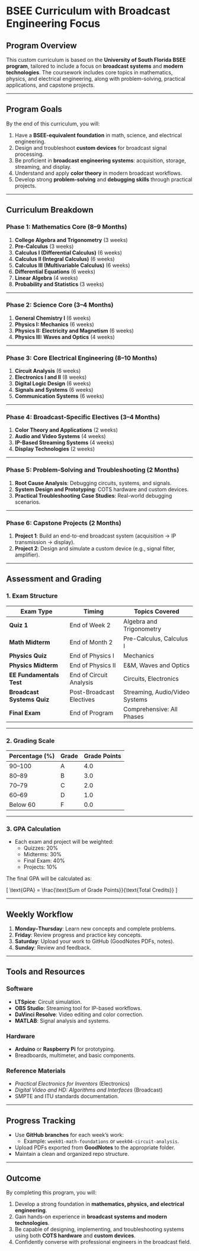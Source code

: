 # BSEE Curriculum with Broadcast Engineering Focus

## Program Overview  

This custom curriculum is based on the **University of South Florida BSEE program**, tailored to include a focus on **broadcast systems** and **modern technologies**. The coursework includes core topics in mathematics, physics, and electrical engineering, along with problem-solving, practical applications, and capstone projects.

---

## Program Goals  

By the end of this curriculum, you will:  
1. Have a **BSEE-equivalent foundation** in math, science, and electrical engineering.  
2. Design and troubleshoot **custom devices** for broadcast signal processing.
4. Be proficient in **broadcast engineering systems**: acquisition, storage, streaming, and display.
5. Understand and apply **color theory** in modern broadcast workflows.  
6. Develop strong **problem-solving** and **debugging skills** through practical projects.  

---

## Curriculum Breakdown  

### **Phase 1: Mathematics Core (8–9 Months)**  
1. **College Algebra and Trigonometry** (3 weeks)  
2. **Pre-Calculus** (3 weeks)  
3. **Calculus I (Differential Calculus)** (6 weeks)  
4. **Calculus II (Integral Calculus)** (6 weeks)  
5. **Calculus III (Multivariable Calculus)** (6 weeks)  
6. **Differential Equations** (6 weeks)  
7. **Linear Algebra** (4 weeks)  
8. **Probability and Statistics** (3 weeks)  

---

### **Phase 2: Science Core (3–4 Months)**  
1. **General Chemistry I** (6 weeks)  
2. **Physics I: Mechanics** (6 weeks)  
3. **Physics II: Electricity and Magnetism** (6 weeks)  
4. **Physics III: Waves and Optics** (4 weeks)  

---

### **Phase 3: Core Electrical Engineering (8–10 Months)**  
1. **Circuit Analysis** (6 weeks)  
2. **Electronics I and II** (8 weeks)  
3. **Digital Logic Design** (6 weeks)  
4. **Signals and Systems** (6 weeks)  
5. **Communication Systems** (6 weeks)  

---

### **Phase 4: Broadcast-Specific Electives (3–4 Months)**  
1. **Color Theory and Applications** (2 weeks)  
2. **Audio and Video Systems** (4 weeks)  
3. **IP-Based Streaming Systems** (4 weeks)  
4. **Display Technologies** (2 weeks)  

---

### **Phase 5: Problem-Solving and Troubleshooting (2 Months)**  
1. **Root Cause Analysis**: Debugging circuits, systems, and signals.  
2. **System Design and Prototyping**: COTS hardware and custom devices.  
3. **Practical Troubleshooting Case Studies**: Real-world debugging scenarios.  

---

### **Phase 6: Capstone Projects (2 Months)**  
1. **Project 1**: Build an end-to-end broadcast system (acquisition → IP transmission → display).  
2. **Project 2**: Design and simulate a custom device (e.g., signal filter, amplifier).  

---

## Assessment and Grading  

### **1. Exam Structure**  

| Exam Type               | Timing                       | Topics Covered                       |
|-------------------------|------------------------------|--------------------------------------|
| **Quiz 1**              | End of Week 2                | Algebra and Trigonometry             |
| **Math Midterm**        | End of Month 2               | Pre-Calculus, Calculus I             |
| **Physics Quiz**        | End of Physics I             | Mechanics                            |
| **Physics Midterm**     | End of Physics II            | E&M, Waves and Optics                |
| **EE Fundamentals Test**| End of Circuit Analysis      | Circuits, Electronics                |
| **Broadcast Systems Quiz** | Post-Broadcast Electives  | Streaming, Audio/Video Systems       |
| **Final Exam**          | End of Program               | Comprehensive: All Phases            |

---

### **2. Grading Scale**  

| Percentage (%) | Grade | Grade Points |
|----------------|-------|--------------|
| 90–100        | A     | 4.0          |
| 80–89         | B     | 3.0          |
| 70–79         | C     | 2.0          |
| 60–69         | D     | 1.0          |
| Below 60      | F     | 0.0          |

---

### **3. GPA Calculation**  

- Each exam and project will be weighted:  
   - Quizzes: 20%  
   - Midterms: 30%  
   - Final Exam: 40%  
   - Projects: 10%  

The final GPA will be calculated as:  

\[
\text{GPA} = \frac{\text{Sum of Grade Points}}{\text{Total Credits}}
\]  

---

## Weekly Workflow  

1. **Monday–Thursday**: Learn new concepts and complete problems.  
2. **Friday**: Review progress and practice key concepts.  
3. **Saturday**: Upload your work to GitHub (GoodNotes PDFs, notes).  
4. **Sunday**: Review and feedback.  

---

## Tools and Resources  

### **Software**  
- **LTSpice**: Circuit simulation.  
- **OBS Studio**: Streaming tool for IP-based workflows.  
- **DaVinci Resolve**: Video editing and color correction.  
- **MATLAB**: Signal analysis and systems.  

### **Hardware**  
- **Arduino** or **Raspberry Pi** for prototyping.  
- Breadboards, multimeter, and basic components.

### **Reference Materials**  
- *Practical Electronics for Inventors* (Electronics)  
- *Digital Video and HD: Algorithms and Interfaces* (Broadcast)  
- SMPTE and ITU standards documentation.  

---

## Progress Tracking  

- Use **GitHub branches** for each week’s work:  
   - Example: `week01-math-foundations` or `week04-circuit-analysis`.  
- Upload PDFs exported from **GoodNotes** to the appropriate folder.  
- Maintain a clean and organized repo structure.  

---

## Outcome  

By completing this program, you will:  
1. Develop a strong foundation in **mathematics, physics, and electrical engineering**.  
2. Gain hands-on experience in **broadcast systems and modern technologies**.  
3. Be capable of designing, implementing, and troubleshooting systems using both **COTS hardware** and **custom devices**.  
4. Confidently converse with professional engineers in the broadcast field.  
